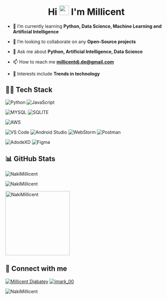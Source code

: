 <h1 align="center">Hi <img src="https://raw.githubusercontent.com/MartinHeinz/MartinHeinz/master/wave.gif" width="30px"> I'm Millicent</h1>


- 🌱 I’m currently learning **Python, Data Science, Machine Learning and Artificial Intelligence**

- 👯 I’m looking to collaborate on any **Open-Source projects**

- 💬 Ask me about **Python, Artificial Intelligence, Data Science**

- 📫 How to reach me **millicentdj.de@gmail.com**

<!-- - 📄 Know about my [experiences](https://app.flowcv.com/resume-feedback/RgIitveK3wO3) -->

- 🤔 Interests include **Trends in technology**

<!-- - ⚡ Fun fact **I like  ⚽, gaming 🎮 and exploring places 🧐** -->

## 👨‍💻 Tech Stack
<!-- <p align="left"> <a href="https://dart.dev" target="_blank" rel="noreferrer"> <img src="https://www.vectorlogo.zone/logos/dartlang/dartlang-icon.svg" alt="dart" width="40" height="40"/> </a> <a href="https://expressjs.com" target="_blank" rel="noreferrer"> <img src="https://raw.githubusercontent.com/devicons/devicon/master/icons/express/express-original-wordmark.svg" alt="express" width="40" height="40"/> </a> <a href="https://www.figma.com/" target="_blank" rel="noreferrer"> <img src="https://www.vectorlogo.zone/logos/figma/figma-icon.svg" alt="figma" width="40" height="40"/> </a> <a href="https://firebase.google.com/" target="_blank" rel="noreferrer"> <img src="https://www.vectorlogo.zone/logos/firebase/firebase-icon.svg" alt="firebase" width="40" height="40"/> </a> <a href="https://flutter.dev" target="_blank" rel="noreferrer"> <img src="https://www.vectorlogo.zone/logos/flutterio/flutterio-icon.svg" alt="flutter" width="40" height="40"/> </a> <a href="https://developer.mozilla.org/en-US/docs/Web/JavaScript" target="_blank" rel="noreferrer"> <img src="https://raw.githubusercontent.com/devicons/devicon/master/icons/javascript/javascript-original.svg" alt="javascript" width="40" height="40"/> </a> <a href="https://www.mongodb.com/" target="_blank" rel="noreferrer"> <img src="https://raw.githubusercontent.com/devicons/devicon/master/icons/mongodb/mongodb-original-wordmark.svg" alt="mongodb" width="40" height="40"/> </a> <a href="https://nodejs.org" target="_blank" rel="noreferrer"> <img src="https://raw.githubusercontent.com/devicons/devicon/master/icons/nodejs/nodejs-original-wordmark.svg" alt="nodejs" width="40" height="40"/> </a> <a href="https://postman.com" target="_blank" rel="noreferrer"> <img src="https://www.vectorlogo.zone/logos/getpostman/getpostman-icon.svg" alt="postman" width="40" height="40"/> </a> <a href="https://www.adobe.com/products/xd.html" target="_blank" rel="noreferrer"> <img src="https://cdn.worldvectorlogo.com/logos/adobe-xd.svg" alt="xd" width="40" height="40"/> </a> </p> -->

![Python](https://img.shields.io/badge/Python-1D405D?style=for-the-badge&logo=python&logoColor=white&labelColor=3772a2&color=ffe336) ![JavaScript](https://img.shields.io/badge/JavaScript-F7DF1E?style=for-the-badge&logo=javascript&logoColor=black)

![MYSQL](https://img.shields.io/badge/MySQL-00000F?style=for-the-badge&logo=mysql&logoColor=white) ![SQLITE](https://img.shields.io/badge/SQLite-07405E?style=for-the-badge&logo=sqlite&logoColor=white) 

![AWS](https://img.shields.io/badge/Amazon_AWS-232F3E?style=for-the-badge&logo=amazon-aws&logoColor=white)

![VS Code](https://img.shields.io/badge/Visual_Studio_Code-0078D4?style=for-the-badge&logo=visual%20studio%20code&logoColor=white) ![Android Studio](https://img.shields.io/badge/Android_Studio-3DDC84?style=for-the-badge&logo=android-studio&logoColor=white) ![WebStorm](https://img.shields.io/badge/WebStorm-000000?style=for-the-badge&logo=WebStorm&logoColor=white) ![Postman](https://img.shields.io/badge/Postman-FF6C37?style=for-the-badge&logo=postman&logoColor=white)

![AdodeXD](https://img.shields.io/badge/Adobe%20XD-470137?style=for-the-badge&logo=Adobe%20XD&logoColor=#FF61F6) ![Figma](https://img.shields.io/badge/Figma-F24E1E?style=for-the-badge&logo=figma&logoColor=white)

<!-- <p><img align="cneter" src="https://github-readme-stats.vercel.app/api/top-langs?username=imark00&show_icons=true&locale=en&layout=compact" alt="imark00" /></p> -->

## 📊 GitHub Stats
<p><img align="center" src="https://github-readme-stats.vercel.app/api?username=NakiMillicent&show_icons=true&locale=en" alt="NakiMillicent" /></p>
<p><img align="center" src="https://github-readme-streak-stats.herokuapp.com/?user=NakiMillicent&" alt="NakiMillicent" /></p>

<!--<h3 align="left">Some stats 😆✨:</h3> -->
<!--<p><img align="center" src="https://github-readme-stats.vercel.app/api?username=NakiMillicent&show_icons=true&locale=en" alt="NakiMillicent" /></p> -->
<p align="left"> <a href="https://github.com/ryo-ma/github-profile-trophy"><img height="200" src="https://github-profile-trophy.vercel.app/?username=NakiMillicent" alt="NakiMillicent" /></a> </p>

## 💬 Connect with me
<p align="left">
<a href="https://www.linkedin.com/in/millicent-djabatey" target="blank"><img align="center" src="https://img.shields.io/badge/LinkedIn-0077B5?style=for-the-badge&logo=linkedin&logoColor=white" alt="Millicent Djabatey" /></a>
<a href="mailto:marksonline247.gmail.com" target="blank"><img align="center" src="https://img.shields.io/badge/Gmail-D14836?style=for-the-badge&logo=gmail&logoColor=white" alt="imark_00" /></a>
</p>

<!-- <p><img align="cneter" src="https://github-readme-stats.vercel.app/api/top-langs?username=imark00&show_icons=true&locale=en&layout=compact" alt="imark00" /></p> -->

<p align="left"> <img src="https://komarev.com/ghpvc/?username=NakiMillicent&label=Profile%20views&color=0e75b6&style=flat" alt="NakiMillicent" /> </p>
